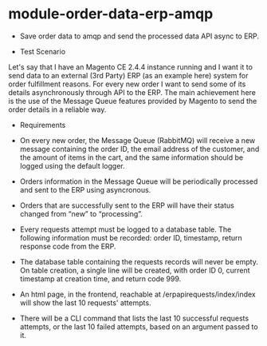 # module-order-data-erp-amqp
- Save order data to amqp and send the processed data API async to ERP.

- Test Scenario

Let's say that I have an Magento CE 2.4.4 instance running and I want it to send data to an external (3rd Party) ERP (as an example here) system for order fulfillment reasons.
For every new order I want to send some of its details asynchronously through API to the ERP. 
The main achievement here is the use of the Message Queue features provided by Magento to send the order details in a reliable way.



- Requirements

- On every new order, the Message Queue (RabbitMQ) will receive a new message containing the order ID, the email address of the customer, and the amount of items in the cart, and the same information should be logged using the default logger.
- Orders information in the Message Queue will be periodically processed and sent to the ERP using asyncronous.
- Orders that are successfully sent to the ERP will have their status changed from “new” to “processing”.
- Every requests attempt must be logged to a database table. The following information must be recorded: order ID, timestamp, return response code from the ERP.
- The database table containing the requests records will never be empty. On table creation, a single line will be created, with order ID 0, current timestamp at creation time, and return code 999.
- An html page, in the frontend, reachable at /erpapirequests/index/index will show the last 10 requests' attempts.
- There will be a CLI command that lists the last 10 successful requests attempts, or the last 10 failed attempts, based on an argument passed to it.

